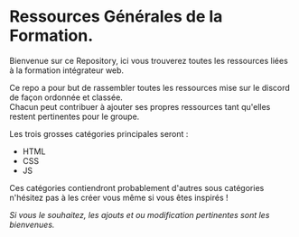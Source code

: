 # Ressources Générales de la Formation.  
Bienvenue sur ce Repository, ici vous trouverez toutes les ressources liées à la formation intégrateur web.  

Ce repo a pour but de rassembler toutes les ressources mise sur le discord de façon ordonnée et classée.  
Chacun peut contribuer à ajouter ses propres ressources tant qu'elles restent pertinentes pour le groupe. 
  
Les trois grosses catégories principales seront : 
* HTML
* CSS
* JS

Ces catégories contiendront probablement d'autres sous catégories n'hésitez pas à les créer vous même si vous êtes inspirés !  
  
  
*Si vous le souhaitez, les ajouts et ou modification pertinentes sont les bienvenues.*